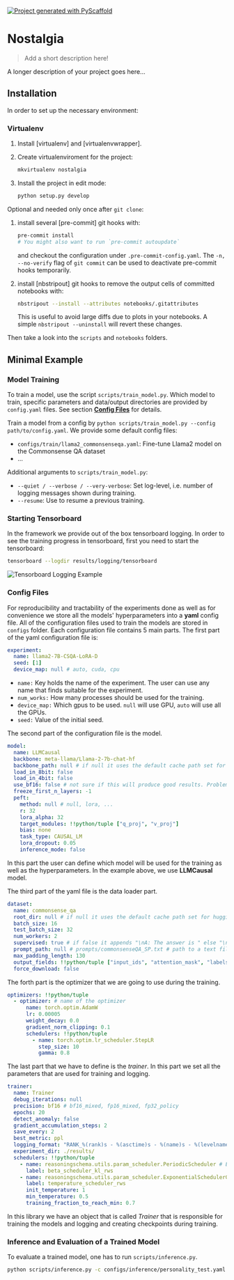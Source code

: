 [![Project generated with PyScaffold](https://img.shields.io/badge/-PyScaffold-005CA0?logo=pyscaffold)](https://pyscaffold.org/)
<!-- These are examples of badges you might also want to add to your README. Update the URLs accordingly.
[![Built Status](https://api.cirrus-ci.com/github/<USER>/reasoningschema.svg?branch=main)](https://cirrus-ci.com/github/<USER>/reasoningschema)
[![ReadTheDocs](https://readthedocs.org/projects/reasoningschema/badge/?version=latest)](https://reasoningschema.readthedocs.io/en/stable/)
[![Coveralls](https://img.shields.io/coveralls/github/<USER>/reasoningschema/main.svg)](https://coveralls.io/r/<USER>/reasoningschema)
[![PyPI-Server](https://img.shields.io/pypi/v/reasoningschema.svg)](https://pypi.org/project/reasoningschema/)
[![Conda-Forge](https://img.shields.io/conda/vn/conda-forge/reasoningschema.svg)](https://anaconda.org/conda-forge/reasoningschema)
[![Monthly Downloads](https://pepy.tech/badge/reasoningschema/month)](https://pepy.tech/project/reasoningschema)
[![Twitter](https://img.shields.io/twitter/url/http/shields.io.svg?style=social&label=Twitter)](https://twitter.com/reasoningschema)
-->

# Nostalgia

> Add a short description here!

A longer description of your project goes here...

## Installation

In order to set up the necessary environment:

### __Virtualenv__

1. Install [virtualenv] and [virtualenvwrapper].
2. Create virtualenviroment for the project:

    ```bash
    mkvirtualenv nostalgia
    ```

3. Install the project in edit mode:

    ```bash
    python setup.py develop
    ```

Optional and needed only once after `git clone`:

1. install several [pre-commit] git hooks with:

   ```bash
   pre-commit install
   # You might also want to run `pre-commit autoupdate`
   ```

   and checkout the configuration under `.pre-commit-config.yaml`.
   The `-n, --no-verify` flag of `git commit` can be used to deactivate pre-commit hooks temporarily.

2. install [nbstripout] git hooks to remove the output cells of committed notebooks with:

   ```bash
   nbstripout --install --attributes notebooks/.gitattributes
   ```

   This is useful to avoid large diffs due to plots in your notebooks.
   A simple `nbstripout --uninstall` will revert these changes.

Then take a look into the `scripts` and `notebooks` folders.


## __Minimal Example__

### __Model Training__

To train a model, use the script `scripts/train_model.py`. Which model to train, specific parameters and data/output directories are provided by `config.yaml`
files. See section [__Config Files__](#config-files) for details.

Train a model from a config by `python scripts/train_model.py --config path/to/config.yaml`. We provide some default config files:

- `configs/train/llama2_commonsenseqa.yaml`:
  Fine-tune Llama2 model on the Commonsense QA dataset
- ...

Additional arguments to `scripts/train_model.py`:
- `--quiet / --verbose / --very-verbose`:
  Set log-level, i.e. number of logging messages shown during training.
- `--resume`: Use to resume a previous training.


### __Starting Tensorboard__

In the framework we provide out of the box tensorboard logging. In order to see the training progress in tensorboard, first you need to start the tensorboard:

```bash
tensorboard --logdir results/logging/tensorboard
```

![Tensorboard Logging Example](doc/source/images/tensorboard.png)

### __Config Files__

For reproducibility and tractability of the experiments done as well as for convenience we store all the models' hyperparameters into a __yaml__ config file.
All of the configuration files used to train the models are stored in `configs` folder. Each configuration file contains 5 main parts. The first part of the
yaml configuration file is:

```yaml
experiment:
  name: llama2-7B-CSQA-LoRA-D
  seed: [1]
  device_map: null # auto, cuda, cpu
```

- `name:` Key holds the name of the experiment. The user can use any name that finds suitable for the experiment.
- `num_works:` How many processes should be used for the training.
- `device_map:` Which gpus to be used. `null` will use GPU, `auto` will use all the GPUs.
- `seed:` Value of the initial seed.

The second part of the configuration file is the model.

```yaml
model:
  name: LLMCausal
  backbone: meta-llama/Llama-2-7b-chat-hf
  backbone_path: null # if null it uses the default cache path set for huggingface
  load_in_8bit: false
  load_in_4bit: false
  use_bf16: false # not sure if this will produce good results. Problem with grad scaling
  freeze_first_n_layers: -1
  peft:
    method: null # null, lora, ...
    r: 32
    lora_alpha: 32
    target_modules: !!python/tuple ["q_proj", "v_proj"]
    bias: none
    task_type: CAUSAL_LM
    lora_dropout: 0.05
    inference_mode: false
```

In this part the user can define which model will be used for the training as well as the hyperparameters. In the example above, we use __LLMCausal__ model.

The third part of the yaml file is the data loader part.

```yaml
dataset:
  name: commonsense_qa
  root_dir: null # if null it uses the default cache path set for huggingface
  batch_size: 16
  test_batch_size: 32
  num_workers: 2
  supervised: true # if false it appends "\nA: The answer is " else "\nA: The answer is <(a) correct answer>"
  prompt_path: null # prompts/commonsenseQA_SP.txt # path to a text file where the prompts are stored
  max_padding_length: 130
  output_fields: !!python/tuple ["input_ids", "attention_mask", "labels"]
  force_download: false
```

The forth part is the optimizer that we are going to use during the training.

```yaml
optimizers: !!python/tuple
  - optimizer: # name of the optimizer
      name: torch.optim.AdamW
      lr: 0.00005
      weight_decay: 0.0
      gradient_norm_clipping: 0.1
      schedulers: !!python/tuple
        - name: torch.optim.lr_scheduler.StepLR
          step_size: 10
          gamma: 0.8
```

The last part that we have to define is the _trainer_. In this part we set all the parameters that are used for training and logging.

```yaml
trainer:
  name: Trainer
  debug_iterations: null
  precision: bf16 # bf16_mixed, fp16_mixed, fp32_policy
  epochs: 20
  detect_anomaly: false
  gradient_accumulation_steps: 2
  save_every: 2
  best_metric: ppl
  logging_format: "RANK_%(rank)s - %(asctime)s - %(name)s - %(levelname)s - %(message)s"
  experiment_dir: ./results/
  schedulers: !!python/tuple
    - name: reasoningschema.utils.param_scheduler.PeriodicScheduler # ExponentialIncrease, ConstantScheduler, PeriodicScheduler
      label: beta_scheduler_kl_rws
    - name: reasoningschema.utils.param_scheduler.ExponentialSchedulerGumbel
      label: temperature_scheduler_rws
      init_temperature: 1
      min_temperature: 0.5
      training_fraction_to_reach_min: 0.7
```

In this library we have an object that is called _Trainer_ that is responsible for training the models and logging and creating checkpoints during training.

### __Inference and Evaluation of a Trained Model__


To evaluate a trained model, one has to run `scripts/inference.py`.

```bash
python scripts/inference.py -c configs/inference/personality_test.yaml
```